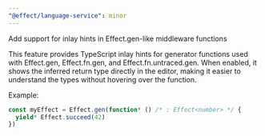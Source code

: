 ```yaml
---
"@effect/language-service": minor
---
```


Add support for inlay hints in Effect.gen-like middleware functions

This feature provides TypeScript inlay hints for generator functions used with Effect.gen, Effect.fn.gen, and Effect.fn.untraced.gen. When enabled, it shows the inferred return type directly in the editor, making it easier to understand the types without hovering over the function.

Example:
```typescript
const myEffect = Effect.gen(function* () /* : Effect<number> */ {
  yield* Effect.succeed(42)
})
```